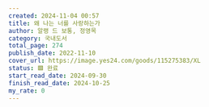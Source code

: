 ```yaml
---
created: 2024-11-04 00:57
title: 왜 나는 너를 사랑하는가
author: 알랭 드 보통, 정영목
category: 국내도서
total_page: 274
publish_date: 2022-11-10
cover_url: https://image.yes24.com/goods/115275383/XL
status: 🟩 완료
start_read_date: 2024-09-30
finish_read_date: 2024-10-25
my_rate: 0
---
```


